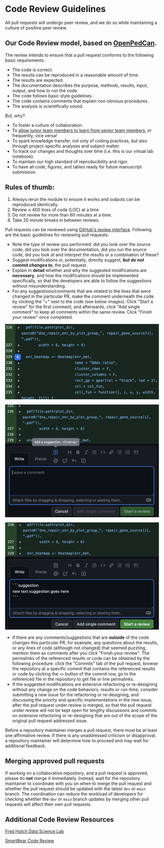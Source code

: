 # Code Review Guidelines

All pull requests will undergo peer review, and we do so while maintaining a culture of positive peer review.

## Our Code Review model, based on [OpenPedCan](https://github.com/rokitalab/OpenPedCan-Project-CNH/blob/dev/CONTRIBUTING.md#pull-requests).

The review intends to ensure that a pull request conforms to the following basic requirements:

- The code is correct.
- The results can be reproduced in a reasonable amount of time.
- The results are expected.
- The documentation describes the purpose, methods, results, input, output, and how to run the code.
- The code follows basic style guidelines.
- The code contains comments that explain non-obvious procedures.
- The analysis is scientifically sound.

But, why?

- To foster a culture of collaboration.
- To [allow junior team members to learn from senior team members](https://smartbear.com/blog/developing-a-culture-of-mentorship-with-code-revie/), or frequently, vice versa!
- To spark knowledge transfer, not only of coding practices, but also through project-specific analyses and subject matter.
- To track our changes and thoughts over time (i.e. this is our virtual lab notebook).
- To maintain our high standard of reproducibility and rigor.
- To have all code, figures, and tables ready for future manuscript submission.


## Rules of thumb:

1. Always rerun the module to ensure it works and outputs can be reproduced identically.
2. Review ≤ 400 lines of code (LOC) at a time
3. Do not review for more than 60 minutes at a time.
4. Take 20 minute breaks in between reviews.

Pull requests can be reviewed using [GitHub's review interface](https://help.github.com/articles/about-pull-request-reviews/). Following are the basic guidelines for reviewing pull requests:

- Note the type of review you performed: did you look over the source code, did you look over the documentation, did you run the source code, did you look at and interpret the results or a combination of these?
- Suggest modifications or, potentially, directly suggest, ***but do not commit changes to***, the pull request.
- Explain in **detail** whether and why the suggested modifications are **necessary**, and how the modifications should be implemented specifically, so that the developers are able to follow the suggestions without misunderstanding.
- For any suggestions/comments that are related to the lines that were changed in the particular PR, make the comment underneath the code by clicking the "+" next to the code (see below images). Click "Start a review" for the first comment, and afterwards, click "Add single comment" to keep all comments within the same review. Click "Finish your review" once completed.

![Screenshot_2023-07-09_at_2.36.59_PM.png](img/Screenshot_2023-07-09_at_2.36.59_PM.png)

![Screenshot_2023-07-09_at_2.39.03_PM.png](img/Screenshot_2023-07-09_at_2.39.03_PM.png)

![Screenshot_2023-07-09_at_2.39.37_PM.png](img/Screenshot_2023-07-09_at_2.39.37_PM.png)

- If there are any comments/suggestions that are **outside** of the code changes this particular PR, for example, any questions about the results, or any lines of code (although not changed) that seemed puzzling, mention them as comments after you click "Finish your review". The permalinks of the referenced results or code can be obtained by the following procedure: click the "Commits" tab of the pull request, browse the repository at a specific commit that contains the referenced results or code by clicking the `<>` button of the commit row, go to the referenced file in the repository to get file or line permalinks.
- If the suggested modifications are extensive refactoring or re-designing without any change on the code behaviors, results or run-time, consider submitting a new issue for the refactoring or re-designing, and discussing the priority and specific implementations in the new issue, after the pull request under review is merged, so that the pull request under review will not be kept open for lengthy discussions and commits on extensive refactoring or re-designing that are out of the scope of the original pull request addressed issue.

Before a repository maintainer merges a pull request, there must be at least one affirmative review. If there is any unaddressed criticism or disapproval, a repository maintainer will determine how to proceed and may wait for additional feedback.

## Merging approved pull requests

If working on a collaborative repository, and a pull request is approved, please do **not** merge it immediately. Instead, wait for the repository maintainer to coordinate with you on when to merge the pull request and whether the pull request should be updated with the latest `dev` or `main` branch. The coordination can reduce the workload of developers for checking whether the `dev` or `main` branch updates by merging other pull requests will affect their own pull requests.

## Additional Code Review Resources

[Fred Hutch Data Science Lab](https://hutchdatascience.org/code_review/index.html#resources-for-lab-developers)

[SmartBear Code Review](https://smartbear.com/learn/code-review/best-practices-for-peer-code-review/)